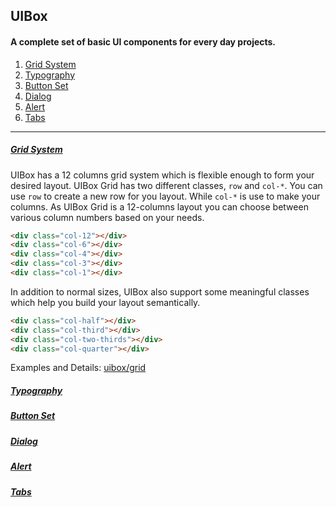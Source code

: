 ## UIBox
#### A complete set of basic UI components for every day projects.

1. [Grid System](#grids)
2. [Typography](#typography)
3. [Button Set](#buttons)
4. [Dialog](#dialogs)
5. [Alert](#alerts)
6. [Tabs](#tabs)

---

##### <a href="#" name="grids">Grid System</a>

UIBox has a 12 columns grid system which is flexible enough to form your desired layout. UIBox Grid has two different classes, `row` and `col-*`. You can use `row` to create a new row for you layout. While `col-*` is use to make your columns. As UIBox Grid is a 12-columns layout you can choose between various column numbers based on your needs.

```html
<div class="col-12"></div>
<div class="col-6"></div>
<div class="col-4"></div>
<div class="col-3"></div>
<div class="col-1"></div>
```

In addition to normal sizes, UIBox also support some meaningful classes which help you build your layout semantically.

```html
<div class="col-half"></div>
<div class="col-third"></div>
<div class="col-two-thirds"></div>
<div class="col-quarter"></div>
```

Examples and Details: [uibox/grid](http://sadrzadehsina.github.io/uibox/#grids)

##### <a href="#" name="typography">Typography</a>
##### <a href="#" name="buttons">Button Set</a>
##### <a href="#" name="dialogs">Dialog</a>
##### <a href="#" name="alerts">Alert</a>
##### <a href="#" name="tabs">Tabs</a>
